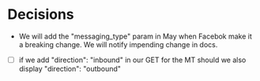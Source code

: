 # Decisions
- We will add the "messaging_type" param in May when Facebok make it a breaking change. We will notify impending change in docs.



- [ ] if we add "direction": "inbound" in our GET for the MT should we also display "direction": "outbound"
